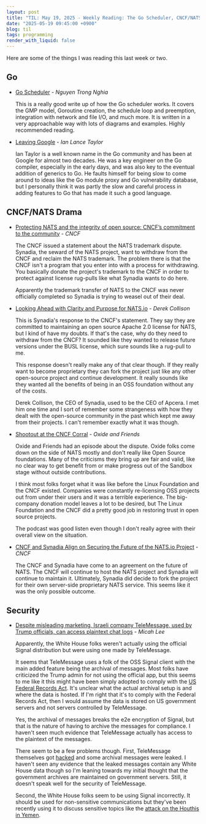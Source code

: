 ```yaml
---
layout: post
title: "TIL: May 19, 2025 - Weekly Reading: The Go Scheduler, CNCF/NATS Drama, and Signalgate"
date: "2025-05-19 09:45:00 +0900"
blog: til
tags: programming
render_with_liquid: false
---
```


Here are some of the things I was reading this last week or two.

## Go

- [Go Scheduler](https://nghiant3223.github.io/2025/04/15/go-scheduler.html) -
  _Nguyen Trong Nghia_

    This is a really good write up of how the Go scheduler works. It covers the
    GMP model, Goroutine creation, the schedule loop and preemption, integration
    with network and file I/O, and much more. It is written in a very approachable
    way with lots of diagrams and examples. Highly recommended reading.

- [Leaving Google](https://www.airs.com/blog/archives/670) - _Ian Lance Taylor_

    Ian Taylor is a well known name in the Go community and has been at Google
    for almost two decades. He was a key engineer on the Go compiler, especially
    in the early days, and was also key to the eventual addition of generics to
    Go. He faults himself for being slow to come around to ideas like the Go
    module proxy and Go vulnerability database, but I personally think it was
    partly the slow and careful process in adding features to Go that has made
    it such a good language.

## CNCF/NATS Drama

- [Protecting NATS and the integrity of open source: CNCF’s commitment to the
  community](https://www.cncf.io/blog/2025/05/01/protecting-nats-and-the-integrity-of-open-source-cncfs-commitment-to-the-community/) - _CNCF_

    The CNCF issued a statement about the NATS trademark dispute. Synadia, the
    seward of the NATS project, want to withdraw from the CNCF and reclaim the
    NATS trademark. The problem there is that the CNCF isn't a program that you
    enter into with a process for withdrawing. You basically donate the
    project's trademark to the CNCF in order to protect against license
    rug-pulls like what Synadia wants to do here.

    Apparently the trademark transfer of NATS to the CNCF was never officially
    completed so Synadia is trying to weasel out of their deal.

- [Looking Ahead with Clarity and Purpose for
  NATS.io](https://www.synadia.com/blog/synadia-response-to-cncf) - _Derek
  Collison_

    This is Synadia's response to the CNCF's statement. They say they are
    committed to maintaining an open source Apache 2.0 license for NATS, but
    I kind of have my doubts. If that's the case, why do they need to withdraw
    from the CNCF? It sounded like they wanted to release future versions under
    the BUSL license, which sure sounds like a rug-pull to me.

    This response doesn't really make any of that clear though. If they really
    want to become proprietary they can fork the project just like any other
    open-source project and continue development. It really sounds like they
    wanted all the benefits of being in an OSS foundation without any of the
    costs.

    Derek Collison, the CEO of Synadia, used to be the CEO of Apcera. I met him
    one time and I sort of remember some strangeness with how they dealt with
    the open-source community in the past which kept me away from their
    projects. I can't remember exactly what it was though.

- [Shootout at the CNCF Corral](https://oxide-and-friends.transistor.fm/episodes/shootout-at-the-cncf-corral) - _Oxide and Friends_

    Oxide and Friends had an episode about the dispute. Oxide folks come down on
    the side of NATS mostly and don't really like Open Source foundations. Many
    of the criticisms they bring up are fair and valid, like no clear way to get
    benefit from or make progress out of the Sandbox stage without outside
    contributions.

    I think most folks forget what it was like before the Linux Foundation and
    the CNCF existed. Companies were constantly re-licensing OSS projects out
    from under their users and it was a terrible experience. The big-company
    donation model leaves a lot to be desired, but The Linux Foundation and the
    CNCF did a pretty good job in restoring trust in open source projects.

    The podcast was good listen even though I don't really agree with their
    overall view on the situation.

- [CNCF and Synadia Align on Securing the Future of the NATS.io Project](https://www.cncf.io/announcements/2025/05/01/cncf-and-synadia-align-on-securing-the-future-of-the-nats-io-project/) - _CNCF_

    The CNCF and Synadia have come to an agreement on the future of NATS. The
    CNCF will continue to host the NATS project and Synadia will continue to
    maintain it. Ultimately, Synadia did decide to fork the project for their
    own server-side proprietary NATS service. This seems like it was the only
    possible outcome.

## Security

- [Despite misleading marketing, Israeli company TeleMessage, used by Trump
  officials, can access plaintext chat logs](https://micahflee.com/despite-misleading-marketing-israeli-company-telemessage-used-by-trump-officials-can-access-plaintext-chat-logs/) - _Micah Lee_

    Apparently, the White House folks weren't actually using the official Signal
    distribution but were using one made by TeleMessage.

    It seems that TeleMessage uses a folk of the OSS Signal client with the main
    added feature being the archival of messages. Most folks have criticized the
    Trump admin for not using the official app, but this seems to me like it
    this might have been simply adopted to comply with the [US Federal Records
    Act](https://en.wikipedia.org/wiki/Federal_Records_Act). It's unclear what
    the actual archival setup is and where the data is hosted. If I'm right that
    it's to comply with the Federal Records Act, then I would assume the data is
    stored on US government servers and not servers controlled by TeleMessage.

    Yes, the archival of messages breaks the e2e encryption of Signal, but that
    is the nature of having to archive the messages for compliance. I haven't
    seen much evidence that TeleMessage actually has access to the plaintext of
    the messages.

    There seem to be a few problems though. First, TeleMessage themselves got
    [hacked](https://www.nbcnews.com/tech/security/telemessage-suspends-services-hackers-say-breached-app-rcna204925a)
    and some archival messages were leaked. I haven't seen any evidence that the
    leaked messages contain any White House data though so I'm leaning towards
    my initial thought that the government archives are maintained on government
    servers. Still, it doesn't speak well for the security of TeleMessage.

    Second, the White House folks seem to be using Signal incorrectly. It should
    be used for non-sensitive communications but they've been recently using it
    to discuss sensitive topics like the [attack on the Houthis in
    Yemen](https://en.wikipedia.org/wiki/United_States_government_group_chat_leaks).
